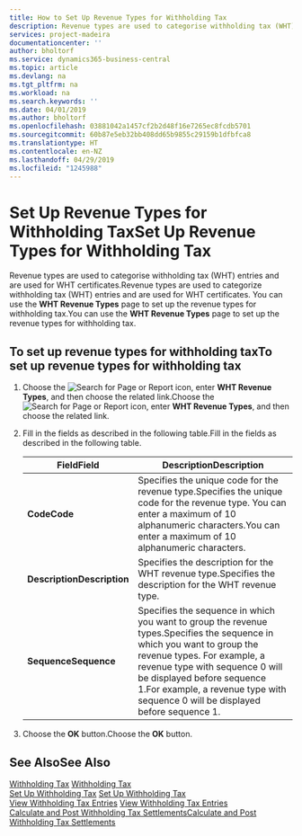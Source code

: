 ```yaml
---
title: How to Set Up Revenue Types for Withholding Tax
description: Revenue types are used to categorise withholding tax (WHT) entries and are used for WHT certificates.
services: project-madeira
documentationcenter: ''
author: bholtorf
ms.service: dynamics365-business-central
ms.topic: article
ms.devlang: na
ms.tgt_pltfrm: na
ms.workload: na
ms.search.keywords: ''
ms.date: 04/01/2019
ms.author: bholtorf
ms.openlocfilehash: 03881042a1457cf2b2d48f16e7265ec8fcdb5701
ms.sourcegitcommit: 60b87e5eb32bb408dd65b9855c29159b1dfbfca8
ms.translationtype: HT
ms.contentlocale: en-NZ
ms.lasthandoff: 04/29/2019
ms.locfileid: "1245988"
---
```

# <a name="set-up-revenue-types-for-withholding-tax"></a><span data-ttu-id="7511e-103">Set Up Revenue Types for Withholding Tax</span><span class="sxs-lookup"><span data-stu-id="7511e-103">Set Up Revenue Types for Withholding Tax</span></span>
<span data-ttu-id="7511e-104">Revenue types are used to categorise withholding tax (WHT) entries and are used for WHT certificates.</span><span class="sxs-lookup"><span data-stu-id="7511e-104">Revenue types are used to categorize withholding tax (WHT) entries and are used for WHT certificates.</span></span> <span data-ttu-id="7511e-105">You can use the **WHT Revenue Types** page to set up the revenue types for withholding tax.</span><span class="sxs-lookup"><span data-stu-id="7511e-105">You can use the **WHT Revenue Types** page to set up the revenue types for withholding tax.</span></span>  

## <a name="to-set-up-revenue-types-for-withholding-tax"></a><span data-ttu-id="7511e-106">To set up revenue types for withholding tax</span><span class="sxs-lookup"><span data-stu-id="7511e-106">To set up revenue types for withholding tax</span></span>  
1. <span data-ttu-id="7511e-107">Choose the ![Search for Page or Report](../../media/ui-search/search_small.png "Search for Page or Report icon") icon, enter **WHT Revenue Types**, and then choose the related link.</span><span class="sxs-lookup"><span data-stu-id="7511e-107">Choose the ![Search for Page or Report](../../media/ui-search/search_small.png "Search for Page or Report icon") icon, enter **WHT Revenue Types**, and then choose the related link.</span></span>  
2. <span data-ttu-id="7511e-108">Fill in the fields as described in the following table.</span><span class="sxs-lookup"><span data-stu-id="7511e-108">Fill in the fields as described in the following table.</span></span>  

    |<span data-ttu-id="7511e-109">Field</span><span class="sxs-lookup"><span data-stu-id="7511e-109">Field</span></span>|<span data-ttu-id="7511e-110">Description</span><span class="sxs-lookup"><span data-stu-id="7511e-110">Description</span></span>|  
    |---------------------------------|---------------------------------------|  
    |<span data-ttu-id="7511e-111">**Code**</span><span class="sxs-lookup"><span data-stu-id="7511e-111">**Code**</span></span>|<span data-ttu-id="7511e-112">Specifies the unique code for the revenue type.</span><span class="sxs-lookup"><span data-stu-id="7511e-112">Specifies the unique code for the revenue type.</span></span> <span data-ttu-id="7511e-113">You can enter a maximum of 10 alphanumeric characters.</span><span class="sxs-lookup"><span data-stu-id="7511e-113">You can enter a maximum of 10 alphanumeric characters.</span></span>|  
    |<span data-ttu-id="7511e-114">**Description**</span><span class="sxs-lookup"><span data-stu-id="7511e-114">**Description**</span></span>|<span data-ttu-id="7511e-115">Specifies the description for the WHT revenue type.</span><span class="sxs-lookup"><span data-stu-id="7511e-115">Specifies the description for the WHT revenue type.</span></span>|  
    |<span data-ttu-id="7511e-116">**Sequence**</span><span class="sxs-lookup"><span data-stu-id="7511e-116">**Sequence**</span></span>|<span data-ttu-id="7511e-117">Specifies the sequence in which you want to group the revenue types.</span><span class="sxs-lookup"><span data-stu-id="7511e-117">Specifies the sequence in which you want to group the revenue types.</span></span> <span data-ttu-id="7511e-118">For example, a revenue type with sequence 0 will be displayed before sequence 1.</span><span class="sxs-lookup"><span data-stu-id="7511e-118">For example, a revenue type with sequence 0 will be displayed before sequence 1.</span></span>|  

3. <span data-ttu-id="7511e-119">Choose the **OK** button.</span><span class="sxs-lookup"><span data-stu-id="7511e-119">Choose the **OK** button.</span></span>  

## <a name="see-also"></a><span data-ttu-id="7511e-120">See Also</span><span class="sxs-lookup"><span data-stu-id="7511e-120">See Also</span></span>  
<span data-ttu-id="7511e-121">[Withholding Tax](withholding-tax.md) </span><span class="sxs-lookup"><span data-stu-id="7511e-121">[Withholding Tax](withholding-tax.md) </span></span>  
<span data-ttu-id="7511e-122">[Set Up Withholding Tax](how-to-set-up-withholding-tax.md) </span><span class="sxs-lookup"><span data-stu-id="7511e-122">[Set Up Withholding Tax](how-to-set-up-withholding-tax.md) </span></span>  
<span data-ttu-id="7511e-123">[View Withholding Tax Entries](how-to-view-withholding-tax-entries.md) </span><span class="sxs-lookup"><span data-stu-id="7511e-123">[View Withholding Tax Entries](how-to-view-withholding-tax-entries.md) </span></span>  
[<span data-ttu-id="7511e-124">Calculate and Post Withholding Tax Settlements</span><span class="sxs-lookup"><span data-stu-id="7511e-124">Calculate and Post Withholding Tax Settlements</span></span>](how-to-calculate-and-post-withholding-tax-settlements.md)
